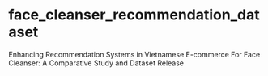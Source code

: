 # face_cleanser_recommendation_dataset
Enhancing Recommendation Systems in Vietnamese E-commerce For Face Cleanser: A Comparative Study and Dataset Release
